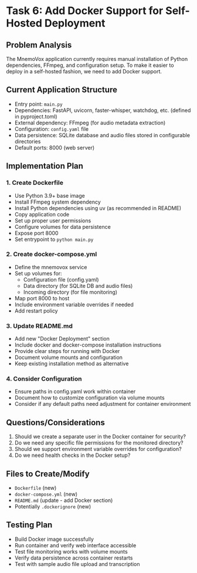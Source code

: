 # Task 6: Add Docker Support for Self-Hosted Deployment

## Problem Analysis

The MnemoVox application currently requires manual installation of Python dependencies, FFmpeg, and configuration setup. To make it easier to deploy in a self-hosted fashion, we need to add Docker support.

## Current Application Structure

- Entry point: `main.py` 
- Dependencies: FastAPI, uvicorn, faster-whisper, watchdog, etc. (defined in pyproject.toml)
- External dependency: FFmpeg (for audio metadata extraction)
- Configuration: `config.yaml` file
- Data persistence: SQLite database and audio files stored in configurable directories
- Default ports: 8000 (web server)

## Implementation Plan

### 1. Create Dockerfile
- Use Python 3.9+ base image 
- Install FFmpeg system dependency
- Install Python dependencies using uv (as recommended in README)
- Copy application code
- Set up proper user permissions
- Configure volumes for data persistence
- Expose port 8000
- Set entrypoint to `python main.py`

### 2. Create docker-compose.yml
- Define the mnemovox service
- Set up volumes for:
  - Configuration file (config.yaml)
  - Data directory (for SQLite DB and audio files)
  - Incoming directory (for file monitoring)
- Map port 8000 to host
- Include environment variable overrides if needed
- Add restart policy

### 3. Update README.md
- Add new "Docker Deployment" section
- Include docker and docker-compose installation instructions
- Provide clear steps for running with Docker
- Document volume mounts and configuration
- Keep existing installation method as alternative

### 4. Consider Configuration
- Ensure paths in config.yaml work within container
- Document how to customize configuration via volume mounts
- Consider if any default paths need adjustment for container environment

## Questions/Considerations

1. Should we create a separate user in the Docker container for security?
2. Do we need any specific file permissions for the monitored directory?
3. Should we support environment variable overrides for configuration?
4. Do we need health checks in the Docker setup?

## Files to Create/Modify

- `Dockerfile` (new)
- `docker-compose.yml` (new) 
- `README.md` (update - add Docker section)
- Potentially `.dockerignore` (new)

## Testing Plan

- Build Docker image successfully
- Run container and verify web interface accessible
- Test file monitoring works with volume mounts
- Verify data persistence across container restarts
- Test with sample audio file upload and transcription